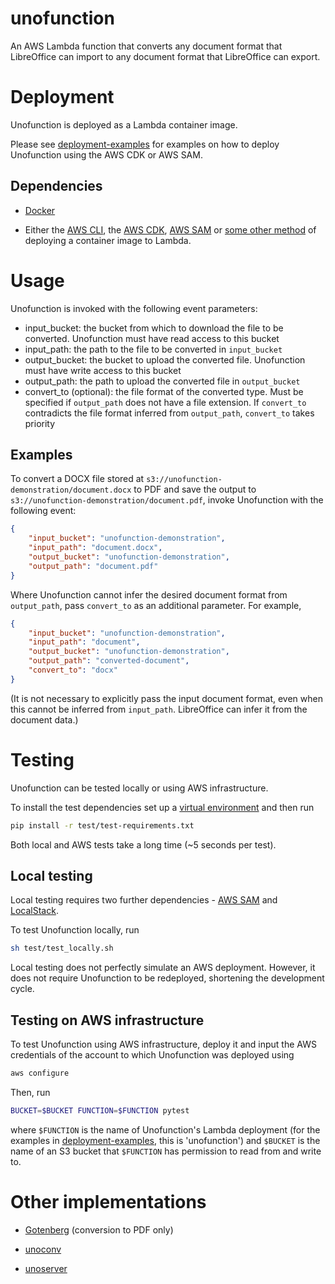 # unofunction
An AWS Lambda function that converts any document format that LibreOffice can import to any document format that LibreOffice can export.

# Deployment

Unofunction is deployed as a Lambda container image.

Please see [deployment-examples](deployment-examples) for examples on how to deploy Unofunction using the AWS CDK or AWS SAM.

## Dependencies

- [Docker](https://docs.docker.com/get-docker/)

- Either the [AWS CLI](https://docs.aws.amazon.com/lambda/latest/dg/gettingstarted-images.html), the [AWS CDK](https://aws.amazon.com/cdk/), [AWS SAM](https://aws.amazon.com/serverless/sam/) or [some other method](https://docs.aws.amazon.com/lambda/latest/dg/images-create.html) of deploying a container image to Lambda.

# Usage

Unofunction is invoked with the following event parameters:
- input_bucket: the bucket from which to download the file to be converted. Unofunction must have read access to this bucket
- input_path: the path to the file to be converted in `input_bucket`
- output_bucket: the bucket to upload the converted file. Unofunction must have write access to this bucket
- output_path: the path to upload the converted file in `output_bucket`
- convert_to (optional): the file format of the converted type. Must be specified if `output_path` does not have a file extension. If `convert_to` contradicts the file format inferred from `output_path`, `convert_to` takes priority

## Examples

To convert a DOCX file stored at `s3://unofunction-demonstration/document.docx` to PDF and save the output to `s3://unofunction-demonstration/document.pdf`, invoke Unofunction with the following event:

```json
{
    "input_bucket": "unofunction-demonstration",
    "input_path": "document.docx",
    "output_bucket": "unofunction-demonstration",
    "output_path": "document.pdf"
}
```

Where Unofunction cannot infer the desired document format from `output_path`, pass `convert_to` as an additional parameter. For example,

```json
{
    "input_bucket": "unofunction-demonstration",
    "input_path": "document",
    "output_bucket": "unofunction-demonstration",
    "output_path": "converted-document",
    "convert_to": "docx"
}
```

(It is not necessary to explicitly pass the input document format, even when this cannot be inferred from `input_path`. LibreOffice can infer it from the document data.)

# Testing

Unofunction can be tested locally or using AWS infrastructure.

To install the test dependencies set up a [virtual environment](https://docs.python.org/3/tutorial/venv.html) and then run 

```sh
pip install -r test/test-requirements.txt
```

Both local and AWS tests take a long time (~5 seconds per test).

## Local testing

Local testing requires two further dependencies - [AWS SAM](https://aws.amazon.com/serverless/sam/) and [LocalStack](https://docs.localstack.cloud/get-started/#installation).

To test Unofunction locally, run

```sh
sh test/test_locally.sh
```

Local testing does not perfectly simulate an AWS deployment. However, it does not require Unofunction to be redeployed, shortening the development cycle.

## Testing on AWS infrastructure

To test Unofunction using AWS infrastructure, deploy it and input the AWS credentials of the account to which Unofunction was deployed using

```sh
aws configure
```

Then, run

```sh
BUCKET=$BUCKET FUNCTION=$FUNCTION pytest
```

where `$FUNCTION` is the name of Unofunction's Lambda deployment (for the examples in [deployment-examples](deployment-examples), this is 'unofunction') and `$BUCKET` is the name of an S3 bucket that `$FUNCTION` has permission to read from and write to.

# Other implementations

- [Gotenberg](https://gotenberg.dev/) (conversion to PDF only)

- [unoconv](https://github.com/unoconv/unoconv)

- [unoserver](https://github.com/unoconv/unoserver)
